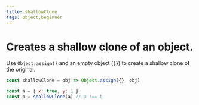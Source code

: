 ```yaml
---
title: shallowClone
tags: object,beginner
---
```


# Creates a shallow clone of an object.

Use `Object.assign()` and an empty object (`{}`) to create a shallow clone of the original.

```js
const shallowClone = obj => Object.assign({}, obj)
```

```js
const a = { x: true, y: 1 }
const b = shallowClone(a) // a !== b
```
